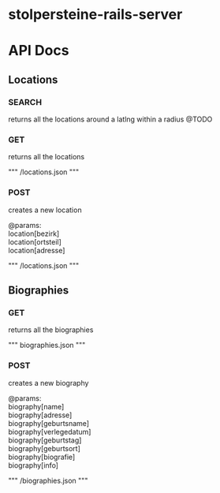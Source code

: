 stolpersteine-rails-server
==========================

# API Docs

## Locations

### SEARCH
returns all the locations around a latlng within a radius
@TODO



### GET
returns all the locations

"""
/locations.json
"""

### POST
creates a new location

@params: <br />
location[bezirk]<br />
  location[ortsteil]<br />
  location[adresse]<br />
  
"""
/locations.json
"""



## Biographies

### GET
returns all the biographies

"""
biographies.json
"""


### POST
creates a new biography

@params: <br />
  biography[name]<br />
  biography[adresse]<br />
  biography[geburtsname]<br />
  biography[verlegedatum]<br />
  biography[geburtstag]<br />
  biography[geburtsort]<br />
  biography[biografie]<br />
  biography[info]<br />
  
"""
/biographies.json
"""
